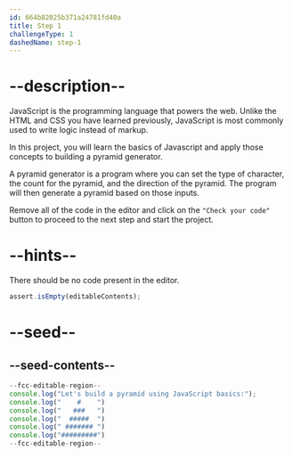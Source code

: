 ```yaml
---
id: 664b82025b371a24781fd40a
title: Step 1
challengeType: 1
dashedName: step-1
---
```


# --description--

JavaScript is the programming language that powers the web. Unlike the HTML and CSS you have learned previously, JavaScript is most commonly used to write logic instead of markup.

In this project, you will learn the basics of Javascript and apply those concepts to building a pyramid generator. 

A pyramid generator is a program where you can set the type of character, the count for the pyramid, and the direction of the pyramid. The program will then generate a pyramid based on those inputs.

Remove all of the code in the editor and click on the `"Check your code"` button to proceed to the next step and start the project. 

# --hints--

There should be no code present in the editor. 

```js
assert.isEmpty(editableContents);
```

# --seed--

## --seed-contents--

```js
--fcc-editable-region--
console.log("Let's build a pyramid using JavaScript basics:");
console.log("    #    ")
console.log("   ###   ")
console.log("  #####  ")
console.log(" ####### ")
console.log("#########")
--fcc-editable-region--
```
